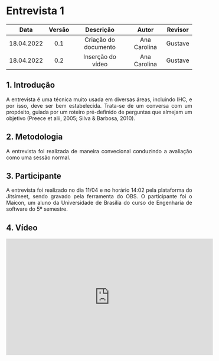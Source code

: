 # Entrevista 1

|    Data    | Versão |      Descrição       |  Autor  |   Revisor    |
| :--------: | :----: | :------------------: | :-----: | :----------: |
| 18.04.2022 |  0.1   | Criação do documento | Ana Carolina | Gustave |
| 18.04.2022 |  0.2   | Inserção do vídeo | Ana Carolina | Gustave |

## 1. Introdução
<p style="text-align: justify;">A entrevista é uma técnica muito usada em diversas áreas, incluindo IHC, e por isso, deve ser bem estabelecida. Trata-se de um conversa com um propósito, guiada por um roteiro pré-definido de perguntas que almejam um objetivo (Preece et alii, 2005; Silva & Barbosa, 2010).
</p>

## 2. Metodologia
<p style="text-align: justify;">A entrevista foi realizada de maneira convecional conduzindo a avaliação como uma sessão normal.</p>

## 3. Participante
<p style="text-align: justify;">A entrevista foi realizado no dia 11/04 e no horário 14:02 pela plataforma do Jitsimeet, sendo gravado pela ferramenta do OBS. O participante foi o Maicon, um aluno da Universidade de Brasília do curso de Engenharia de software do 5º semestre.
</p>

## 4. Vídeo
<center>

<iframe width="560" height="315" src="https://www.youtube.com/embed/adb_9_Q0Cms" title="YouTube video player" frameborder="0" allow="accelerometer; autoplay; clipboard-write; encrypted-media; gyroscope; picture-in-picture" allowfullscreen></iframe>

</center>